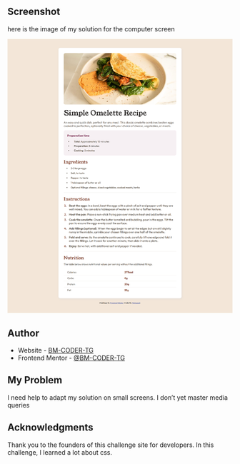 ## Screenshot

here is the image of my solution for the computer screen

![](/assets/images/solution.png)

## Author

- Website - [BM-CODER-TG](https://github.com/BM-CODER-TG)
- Frontend Mentor - [@BM-CODER-TG](https://www.frontendmentor.io/profile/BM-CODER-TG)


## My Problem

I need help to adapt my solution on small screens. I don’t yet master media queries


## Acknowledgments

Thank you to the founders of this challenge site for developers. In this challenge, I learned a lot about css.